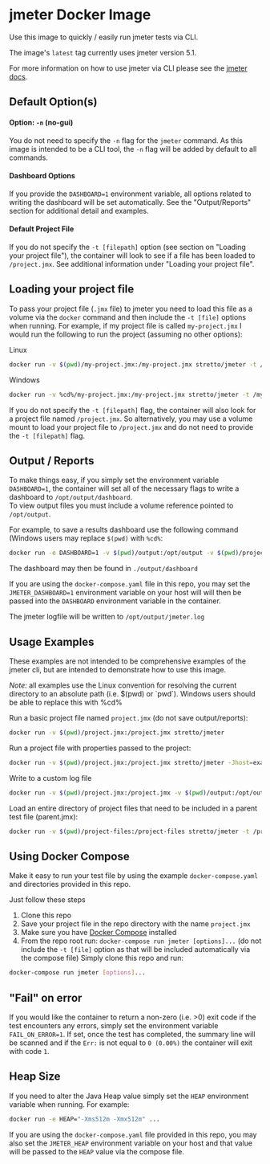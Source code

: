 # jmeter Docker Image
Use this image to quickly / easily run jmeter tests via CLI.

The image's `latest` tag currently uses jmeter version 5.1.

For more information on how to use jmeter via CLI please see the [jmeter docs](https://jmeter.apache.org/usermanual/get-started.html).

## Default Option(s)

#### Option: `-n` (no-gui)
You do not need to specify the `-n` flag for the `jmeter` command.  As this image is intended to be a CLI tool, the `-n` flag will be added by default to all commands.

#### Dashboard Options
If you provide the `DASHBOARD=1` environment variable, all options related to writing the dashboard will be set automatically.  See the "Output/Reports" section for additional detail and examples.

#### Default Project File
If you do not specify the `-t [filepath]` option (see section on "Loading your project file"), the container will look to see if a file has been loaded to `/project.jmx`.  See additional information under "Loading your project file".

## Loading your project file
To pass your project file (`.jmx` file) to jmeter you need to load this file as a volume via the `docker` command and then include the `-t [file]` options when running.  For example, if my project file is called `my-project.jmx` I would run the following to run the project (assuming no other options):

Linux
```bash
docker run -v $(pwd)/my-project.jmx:/my-project.jmx stretto/jmeter -t /my-project.jmx
```

Windows
```bash
docker run -v %cd%/my-project.jmx:/my-project.jmx stretto/jmeter -t /my-project.jmx
```

If you do not specify the `-t [filepath]` flag, the container will also look for a project file named `/project.jmx`. So alternatively, you may use a volume mount to load your project file to `/project.jmx` and do not need to provide the `-t [filepath]` flag.

## Output / Reports
To make things easy, if you simply set the environment variable `DASHBOARD=1`, the container will set all of the necessary flags to write a dashboard to `/opt/output/dashboard`.  
To view output files you must include a volume reference pointed to `/opt/output`.

For example, to save a results dashboard use the following command (Windows users may replace `$(pwd)` with `%cd%`:
```bash
docker run -e DASHBOARD=1 -v $(pwd)/output:/opt/output -v $(pwd)/project.jmx:/project.jmx stretto/jmeter [options]...
```
The dashboard may then be found in `./output/dashboard`

If you are using the `docker-compose.yaml` file in this repo, you may set the `JMETER_DASHBOARD=1` environment variable on your host will will then be passed into the `DASHBOARD` environment variable in the container.

The jmeter logfile will be written to `/opt/output/jmeter.log`

## Usage Examples
These examples are not intended to be comprehensive examples of the jmeter cli, but are intended to demonstrate how to use this image.

_Note:_ all examples use the Linux convention for resolving the current directory to an absolute path (i.e. $(pwd) or \`pwd\`).  Windows users should be able to replace this with %cd%

Run a basic project file named `project.jmx` (do not save output/reports):
```bash
docker run -v $(pwd)/project.jmx:/project.jmx stretto/jmeter
```

Run a project file with properties passed to the project:
```bash
docker run -v $(pwd)/project.jmx:/project.jmx stretto/jmeter -Jhost=example.com -Jsomething=else
```

Write to a custom log file
```bash
docker run -v $(pwd)/project.jmx:/project.jmx -v $(pwd)/output:/opt/output stretto/jmeter -l /opt/output/custom.log
```

Load an entire directory of project files that need to be included in a parent test file (parent.jmx):
```bash
docker run -v $(pwd)/project-files:/project-files stretto/jmeter -t /project-files/parent.jmx
```
## Using Docker Compose
Make it easy to run your test file by using the example `docker-compose.yaml` and directories provided in this repo.

Just follow these steps
1) Clone this repo
2) Save your project file in the repo directory with the name `project.jmx`
3) Make sure you have [Docker Compose](https://docs.docker.com/compose/) installed
4) From the repo root run: `docker-compose run jmeter [options]...` (do not include the `-t [file]` option as that will be included automatically via the compose file)
Simply clone this repo and run:
```bash
docker-compose run jmeter [options]...
```

## "Fail" on error
If you would like the container to return a non-zero (i.e. >0) exit code if the test encounters any errors, simply set the environment variable `FAIL_ON_ERROR=1`.  If set, once the test has completed, the summary line will be scanned and if the `Err:` is not equal to `0 (0.00%)` the container will exit with code `1`.

## Heap Size
If you need to alter the Java Heap value simply set the `HEAP` environment variable when running.  For example:
```bash
docker run -e HEAP="-Xms512m -Xmx512m" ...
```

If you are using the `docker-compose.yaml` file provided in this repo, you may also set the `JMETER_HEAP` environment variable on your host and that value will be passed to the `HEAP` value via the compose file.
